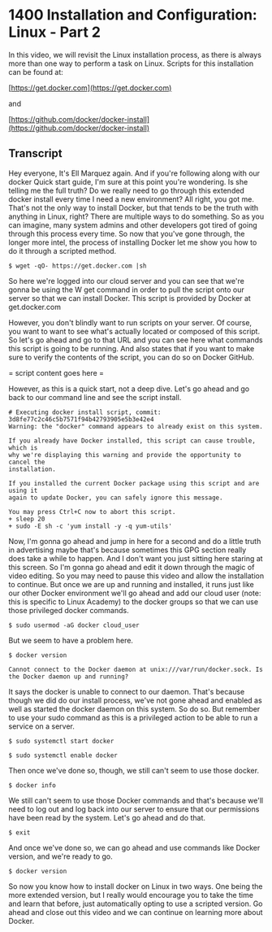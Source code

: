 # 1400 Installation and Configuration: Linux - Part 2

In this video, we will revisit the Linux installation process, as there is always more than one way to perform a task on Linux. Scripts for this installation can be found at:

[https://get.docker.com](https://get.docker.com)

and

[https://github.com/docker/docker-install](https://github.com/docker/docker-install)

## Transcript

Hey everyone, It's Ell Marquez again. And if you're following along with our docker Quick start guide, I'm sure at this point you're wondering. Is she telling me the full truth? Do we really need to go through this extended docker install every time I need a new environment? All right, you got me. That's not the only way to install Docker, but that tends to be the truth with anything in Linux, right? There are multiple ways to do something. So as you can imagine, many system admins and other developers got tired of going through this process every time. So now that you've gone through, the longer more intel, the process of installing Docker let me show you how to do it through a scripted method. 

```
$ wget -qO- https://get.docker.com |sh
```

So here we're logged into our cloud server and you can see that we're gonna be using the W get command in order to pull the script onto our server so that we can install Docker. This script is provided by Docker at get.docker.com 

However, you don't blindly want to run scripts on your server. Of course, you want to want to see what's actually located or composed of this script. So let's go ahead and go to that URL and you can see here what commands this script is going to be running. And also states that if you want to make sure to verify the contents of the script, you can do so on Docker GitHub. 

= script content goes here =

However, as this is a quick start, not a deep dive. Let's go ahead and go back to our command line and see the script install. 

```
# Executing docker install script, commit: 3d8fe77c2c46c5b7571f94b42793905e5b3e42e4
Warning: the "docker" command appears to already exist on this system.

If you already have Docker installed, this script can cause trouble, which is
why we're displaying this warning and provide the opportunity to cancel the
installation.

If you installed the current Docker package using this script and are using it
again to update Docker, you can safely ignore this message.

You may press Ctrl+C now to abort this script.
+ sleep 20
+ sudo -E sh -c 'yum install -y -q yum-utils'
```

Now, I'm gonna go ahead and jump in here for a second and do a little truth in advertising maybe that's because sometimes this GPG section really does take a while to happen. And I don't want you just sitting here staring at this screen. So I'm gonna go ahead and edit it down through the magic of video editing. So you may need to pause this video and allow the installation to continue. But once we are up and running and installed, it runs just like our other Docker environment we'll go ahead and add our cloud user (note: this is specific to Linux Academy) to the docker groups so that we can use those privileged docker commands. 

```
$ sudo usermod -aG docker cloud_user
```

But we seem to have a problem here. 

```
$ docker version
```

```
Cannot connect to the Docker daemon at unix:///var/run/docker.sock. Is the Docker daemon up and running?
```

It says the docker is unable to connect to our daemon. That's because though we did do our install process, we've not gone ahead and enabled as well as started the docker daemon on this system. So do so. But remember to use your sudo command as this is a privileged action to be able to run a service on a server. 

```
$ sudo systemctl start docker
```

```
$ sudo systemctl enable docker 
```

Then once we've done so, though, we still can't seem to use those docker. 

```
$ docker info
```

We still can't seem to use those Docker commands and that's because we'll need to log out and log back into our server to ensure that our permissions have been read by the system. Let's go ahead and do that. 

```
$ exit
```

And once we've done so, we can go ahead and use commands like Docker version, and we're ready to go. 

```
$ docker version
```

So now you know how to install docker on Linux in two ways. One being the more extended version, but I really would encourage you to take the time and learn that before, just automatically opting to use a scripted version. Go ahead and close out this video and we can continue on learning more about Docker. 
